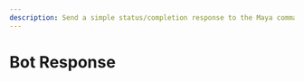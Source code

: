 ```yaml
---
description: Send a simple status/completion response to the Maya command bar.
---
```


# Bot Response


